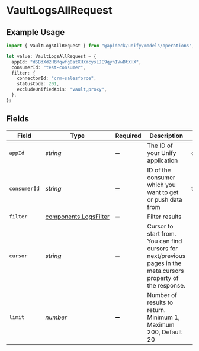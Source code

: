 # VaultLogsAllRequest

## Example Usage

```typescript
import { VaultLogsAllRequest } from "@apideck/unify/models/operations";

let value: VaultLogsAllRequest = {
  appId: "dSBdXd2H6Mqwfg0atXHXYcysLJE9qyn1VwBtXHX",
  consumerId: "test-consumer",
  filter: {
    connectorId: "crm+salesforce",
    statusCode: 201,
    excludeUnifiedApis: "vault,proxy",
  },
};
```

## Fields

| Field                                                                                                            | Type                                                                                                             | Required                                                                                                         | Description                                                                                                      | Example                                                                                                          |
| ---------------------------------------------------------------------------------------------------------------- | ---------------------------------------------------------------------------------------------------------------- | ---------------------------------------------------------------------------------------------------------------- | ---------------------------------------------------------------------------------------------------------------- | ---------------------------------------------------------------------------------------------------------------- |
| `appId`                                                                                                          | *string*                                                                                                         | :heavy_minus_sign:                                                                                               | The ID of your Unify application                                                                                 | dSBdXd2H6Mqwfg0atXHXYcysLJE9qyn1VwBtXHX                                                                          |
| `consumerId`                                                                                                     | *string*                                                                                                         | :heavy_minus_sign:                                                                                               | ID of the consumer which you want to get or push data from                                                       | test-consumer                                                                                                    |
| `filter`                                                                                                         | [components.LogsFilter](../../models/components/logsfilter.md)                                                   | :heavy_minus_sign:                                                                                               | Filter results                                                                                                   |                                                                                                                  |
| `cursor`                                                                                                         | *string*                                                                                                         | :heavy_minus_sign:                                                                                               | Cursor to start from. You can find cursors for next/previous pages in the meta.cursors property of the response. |                                                                                                                  |
| `limit`                                                                                                          | *number*                                                                                                         | :heavy_minus_sign:                                                                                               | Number of results to return. Minimum 1, Maximum 200, Default 20                                                  |                                                                                                                  |